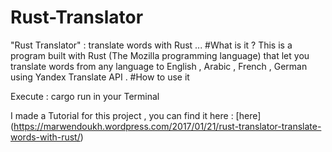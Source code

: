 # Rust-Translator
"Rust Translator" : translate words with Rust ...
#What is it ?
This is a program built with Rust (The Mozilla programming language) that let you translate words from any language to English , Arabic , French , German  using Yandex Translate API .
#How to use it 

Execute : cargo run in your Terminal


I made a Tutorial for this project , you can find it here : [here] (https://marwendoukh.wordpress.com/2017/01/21/rust-translator-translate-words-with-rust/)    
